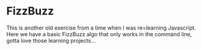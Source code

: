 # FizzBuzz
This is another old exercise from a time when I was re=learning Javascript.   
Here we have a basic FizzBuzz algo that only works in the command line, gotta love those learning projects...
